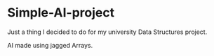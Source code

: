 # Simple-AI-project
Just a thing I decided to do for my university  Data Structures project.

AI made using jagged Arrays.
